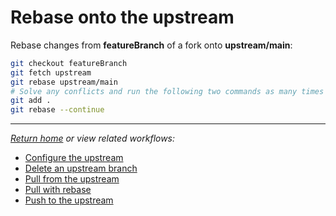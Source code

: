 # Rebase onto the upstream

Rebase changes from **featureBranch** of a fork onto **upstream/main**:

```bash
git checkout featureBranch
git fetch upstream
git rebase upstream/main
# Solve any conflicts and run the following two commands as many times as needed:
git add .
git rebase --continue
```

***

*[Return home](../README.md) or view related workflows:*

- [Configure the upstream](ConfigureTheUpstream.md)
- [Delete an upstream branch](DeleteAnUpstreamBranch.md)
- [Pull from the upstream](PullFromTheUpstream.md)
- [Pull with rebase](../Rebase/PullWithRebase.md)
- [Push to the upstream](PushToTheUpstream.md)
